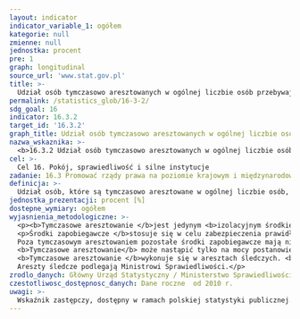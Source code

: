 ```yaml
---
layout: indicator
indicator_variable_1: ogółem
kategorie: null
zmienne: null
jednostka: procent
pre: 1
graph: longitudinal
source_url: 'www.stat.gov.pl'
title: >-
  Udział osób tymczasowo aresztowanych w ogólnej liczbie osób przebywających w zakładach karnych i aresztach śledczych
permalink: /statistics_glob/16-3-2/
sdg_goal: 16
indicator: 16.3.2
target_id: '16.3.2'
graph_title: Udział osób tymczasowo aresztowanych w ogólnej liczbie osób przebywających w zakładach karnych i aresztach śledczych
nazwa_wskaznika: >-
  <b>16.3.2 Udział osób tymczasowo aresztowanych w ogólnej liczbie osób przebywających w zakładach karnych i aresztach śledczych</b>
cel: >-
  Cel 16. Pokój, sprawiedliwość i silne instytucje
zadanie: 16.3 Promować rządy prawa na poziomie krajowym i międzynarodowym oraz zapewnić wszystkim równy dostęp do wymiaru sprawiedliwości
definicja: >-
  Udział osób, które są tymczasowo aresztowane w ogólnej liczbie osób, które przebywają w zakładach karnych i aresztach śledczych.
jednostka_prezentacji: procent [%]
dostepne_wymiary: ogółem
wyjasnienia_metodologiczne: >-
  <p><b>Tymczasowe aresztowanie </b>jest jedynym <b>izolacyjnym środkiem zapobiegawczym. </p>
  <p>Środki zapobiegawcze </b>stosuje się w celu zabezpieczenia prawidłowego toku postępowania, a wyjątkowo także w celu zapobiegnięcia popełnieniu przez oskarżonego nowego, ciężkiego przestępstwa. Można je stosować tylko wtedy, gdy zebrane dowody wskazują na duże prawdopodobieństwo, że oskarżony popełnił przestępstwo. </br>
  Poza tymczasowym aresztowaniem pozostałe środki zapobiegawcze mają nieizolacyjny charakter i są to: poręczenie, dozór, zawieszenie w czynnościach służbowych lub w wykonywaniu zawodu, zakaz opuszczania kraju oraz zatrzymanie prawa jazdy. </br>
  <b>Tymczasowe aresztowanie</b> może nastąpić tylko na mocy postanowienia sądu i jest to środek ostateczny stosowany wyłącznie, gdy inny środek zapobiegawczy jest niewystarczający. </br>
  <b>Tymczasowe aresztowanie </b>wykonuje się w aresztach śledczych. <b>Areszty śledcze </b>mogą być tworzone jako samodzielne areszty lub jako wyodrębnione oddziały <b>zakładów karnych</b>. </br>
  Areszty śledcze podlegają Ministrowi Sprawiedliwości.</p>
zrodlo_danych: Główny Urząd Statystyczny / Ministerstwo Sprawiedliwości
czestotliwosc_dostępnosc_danych: Dane roczne  od 2010 r.
uwagi: >-
  Wskaźnik zastępczy, dostępny w ramach polskiej statystyki publicznej. Wskaźnikiem zasadniczym, przyjętym przez ONZ, monitorującym cel 16.3 Agendy 2030, jest wskaźnik 16.3.2 Udział osadzonych bez wyroku w ogólnej liczbie osadzonych osób.
---
```

